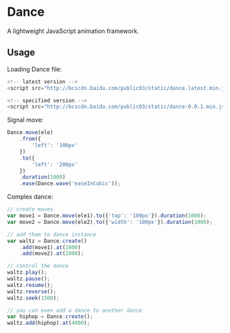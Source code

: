 Dance
=============

A lightweight JavaScript animation framework.

## Usage

Loading Dance file:

```javascript
<!-- latest version -->
<script src="http://bcscdn.baidu.com/public03/static/dance.latest.min.js"></script>

<!-- specified version -->
<script src="http://bcscdn.baidu.com/public03/static/dance-0.0.1.min.js"></script>
```

Signal move:

```javascript
Dance.move(ele)
    .from({
        'left': '100px'
    })
    .to({
        'left': '200px'
    })
    .duration(1000)
    .ease(Dance.wave('easeInCubic'));
```

Complex dance:

```javascript
// create moves
var move1 = Dance.move(ele1).to({'top': '100px'}).duration(1000);
var move2 = Dance.move(ele2).to({'width': '100px'}).duration(1000);

// add them to dance instance
var waltz = Dance.create()
    .add(move1).at(1000)
    .add(move2).at(2000);

// control the dance
waltz.play();
waltz.pause();
waltz.resume();
waltz.reverse();
waltz.seek(1500);

// you can even add a dance to another dance
var hiphop = Dance.create();
waltz.add(hiphop).at(4000);
```
